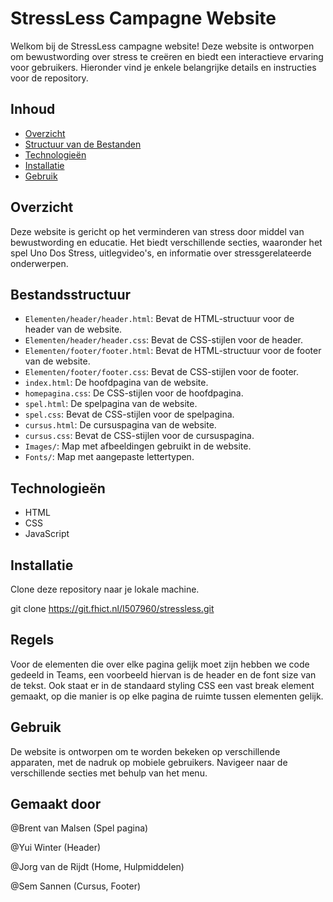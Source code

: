 # StressLess Campagne Website

Welkom bij de StressLess campagne website! Deze website is ontworpen om bewustwording over stress te creëren en biedt een interactieve ervaring voor gebruikers. Hieronder vind je enkele belangrijke details en instructies voor de repository.

## Inhoud

- [Overzicht](#overzicht)
- [Structuur van de Bestanden](#structuur-van-de-bestanden)
- [Technologieën](#technologieën)
- [Installatie](#installatie)
- [Gebruik](#gebruik)

## Overzicht

Deze website is gericht op het verminderen van stress door middel van bewustwording en educatie. Het biedt verschillende secties, waaronder het spel Uno Dos Stress, uitlegvideo's, en informatie over stressgerelateerde onderwerpen.

## Bestandsstructuur

- `Elementen/header/header.html`: Bevat de HTML-structuur voor de header van de website.
- `Elementen/header/header.css`: Bevat de CSS-stijlen voor de header.
- `Elementen/footer/footer.html`: Bevat de HTML-structuur voor de footer van de website.
- `Elementen/footer/footer.css`: Bevat de CSS-stijlen voor de footer.
- `index.html`: De hoofdpagina van de website.
- `homepagina.css`: De CSS-stijlen voor de hoofdpagina.
- `spel.html`: De spelpagina van de website.
- `spel.css`: Bevat de CSS-stijlen voor de spelpagina.
- `cursus.html`: De cursuspagina van de website.
- `cursus.css`: Bevat de CSS-stijlen voor de cursuspagina.
- `Images/`: Map met afbeeldingen gebruikt in de website.
- `Fonts/`: Map met aangepaste lettertypen.

## Technologieën

- HTML
- CSS
- JavaScript

## Installatie

Clone deze repository naar je lokale machine.

git clone https://git.fhict.nl/I507960/stressless.git

## Regels

Voor de elementen die over elke pagina gelijk moet zijn hebben we code gedeeld in Teams, een voorbeeld hiervan is de header en de font size van de tekst. 
Ook staat er in de standaard styling CSS een vast break element gemaakt, op die manier is op elke pagina de ruimte tussen elementen gelijk.

## Gebruik

De website is ontworpen om te worden bekeken op verschillende apparaten, met de nadruk op mobiele gebruikers. Navigeer naar de verschillende secties met behulp van het menu.

## Gemaakt door

@Brent van Malsen (Spel pagina)

@Yui Winter (Header)

@Jorg van de Rijdt (Home, Hulpmiddelen)

@Sem Sannen (Cursus, Footer)
